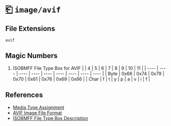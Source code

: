 # [⎗](../README.md) `image/avif`

## File Extensions

`avif`

## Magic Numbers

1. ISOBMFF File Type Box for AVIF
   | | 4 | 5 | 6 | 7 | 8 | 9 | 10 | 11 |
   | ---- | ---- | ---- | ---- | ---- | ---- | ---- | ---- | ---- |
   | Byte | 0x66 | 0x74 | 0x79 | 0x70 | 0x61 | 0x76 | 0x69 | 0x66 |
   | Char | f | t | y | p | a | v | i | f |

## References

- [Media Type Assignment](https://www.iana.org/assignments/media-types/image/avif)
- [AVIF Image File Format](https://aomediacodec.github.io/av1-avif/#brands-overview)
- [ISOBMFF File Type Box Description](https://www.ftyps.com/what.html)
